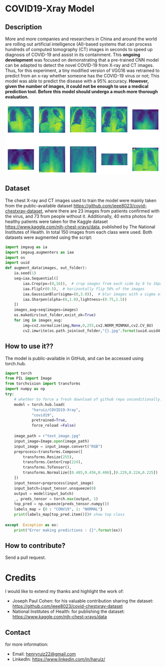 # COVID19-Xray Model

## Description
More and more companies and researchers in China and around the world are rolling out artificial intelligence (AI)-based systems that can process hundreds of computed tomography (CT) images in seconds to speed up diagnosis of COVID-19 and assist in its containment.
This <b>ongoing development</b> was focused on demonstrating that a pre-trained CNN model can be adapted to detect the novel COVID-19 from X-ray and CT images. Thus, for this experiment, a tiny modified version of VGG16 was retrained to predict from an x-ray whether someone has the COVID-19 virus or not; This model was able to predict the disease with a 95% accuracy. <b>However, given the number of images, it could not be enough to use a medical prediction tool. Before this model should undergo a much more thorough evaluation.</b>

![Test image](image.png)

## Dataset
The chest X-ray and CT images used to train the model were mainly taken from the public-available dataset https://github.com/ieee8023/covid-chestxray-dataset, where there are 23 images from patients confirmed with the virus, and 73 from people without it. Additionally, 40 extra photos for healthy patients were taken for the Kaggle dataset https://www.kaggle.com/nih-chest-xrays/data, published by  The National Institutes of Health. In total 150 images from each class were used. Both datasets were augmented using the script:
````python
import imgaug as ia
import imgaug.augmenters as iaa
import os
import uuid
def augment_data(images, out_folder):
    ia.seed(1)
    seq=iaa.Sequential([
        iaa.Crop(px=(0,16)),  # crop images from each side by 0 to 16px (randomly chosen)
        iaa.Fliplr(0.5),  # horizontally flip 50% of the images
        iaa.GaussianBlur(sigma=(0,3.0)),  # blur images with a sigma of 0 to 3.0
        iaa.Sharpen(alpha=(0,1.0),lightness=(0.75,1.5))
    ])
    images_aug=seq(images=images)
    os.makedirs(out_folder,exist_ok=True)
    for img in images_aug:
        img=cv2.normalize(img,None,0,255,cv2.NORM_MINMAX,cv2.CV_8U)
        cv2.imwrite(os.path.join(out_folder,"{}.jpg".format(uuid.uuid4())),img)
````

## How to use it??

The model is public-available in GitHub, and can be accessed using torch.hub.

````python
import torch
from PIL import Image
from torchvision import transforms
import numpy as np
try:
    # whether to force a fresh download of github repo unconditionally. Default is False.
    model = torch.hub.load(
            "haruiz/COVID19-Xray",
            "covid19", 
            pretrained=True, 
            force_reload =False)

    image_path = r"test_image.jpg"
    input_image=Image.open(image_path)
    input_image = input_image.convert("RGB")
    preprocess=transforms.Compose([
        transforms.Resize(255),
        transforms.CenterCrop(224),
        transforms.ToTensor(),
        transforms.Normalize([0.485,0.456,0.406],[0.229,0.224,0.225])
    ])
    input_tensor=preprocess(input_image)
    input_batch=input_tensor.unsqueeze(0)
    output = model(input_batch)
    _, preds_tensor = torch.max(output, 1)
    top_pred = np.squeeze(preds_tensor.numpy())
    labels_map = {0 : "CONV19", 1: "NORMAL"}    
    print(labels_map[top_pred.item()])# show top class

except  Exception as ex:
    print("Error making predictions : {}".format(ex))
```` 

## How to contribute?
Send a pull request.

# Credits
I would like to extend my thanks and highlight the work of:

- Joseph Paul Cohen: for his valuable contribution sharing the dataset: https://github.com/ieee8023/covid-chestxray-dataset
- National Institutes of Health: for publishing the dataset: https://www.kaggle.com/nih-chest-xrays/data

## Contact
for more information:
- Email: henryruiz22@gmail.com
- LinkedIn:  https://www.linkedin.com/in/haruiz/

